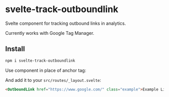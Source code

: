 # svelte-track-outboundlink
Svelte component for tracking outbound links in analytics.

Currently works with Google Tag Manager.

## Install

```sh
npm i svelte-track-outboundlink
```

Use component in place of anchor tag:

And add it to your `src/routes/_layout.svelte`:

```html
<OutboundLink href="https://www.google.com/" class="example">Example Link</OutboundLink>
```